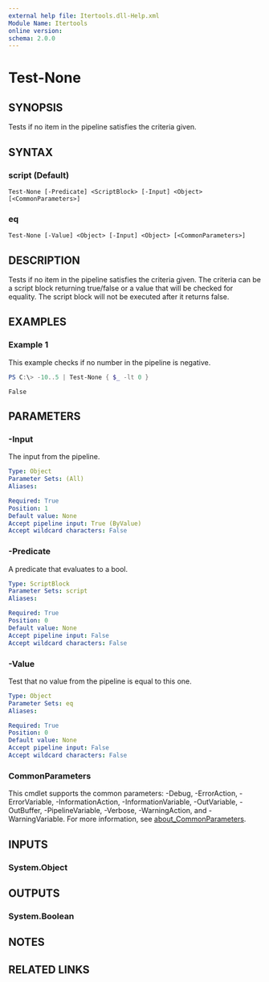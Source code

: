 ```yaml
---
external help file: Itertools.dll-Help.xml
Module Name: Itertools
online version:
schema: 2.0.0
---
```


# Test-None

## SYNOPSIS
Tests if no item in the pipeline satisfies the criteria given.

## SYNTAX

### script (Default)
```
Test-None [-Predicate] <ScriptBlock> [-Input] <Object> [<CommonParameters>]
```

### eq
```
Test-None [-Value] <Object> [-Input] <Object> [<CommonParameters>]
```

## DESCRIPTION
Tests if no item in the pipeline satisfies the criteria given.
The criteria can be a script block returning true/false or a value that will be checked for equality.
The script block will not be executed after it returns false.

## EXAMPLES

### Example 1
This example checks if no number in the pipeline is negative.

```powershell
PS C:\> -10..5 | Test-None { $_ -lt 0 }
```

```
False
```

## PARAMETERS

### -Input
The input from the pipeline.

```yaml
Type: Object
Parameter Sets: (All)
Aliases:

Required: True
Position: 1
Default value: None
Accept pipeline input: True (ByValue)
Accept wildcard characters: False
```

### -Predicate
A predicate that evaluates to a bool.

```yaml
Type: ScriptBlock
Parameter Sets: script
Aliases:

Required: True
Position: 0
Default value: None
Accept pipeline input: False
Accept wildcard characters: False
```

### -Value
Test that no value from the pipeline is equal to this one.

```yaml
Type: Object
Parameter Sets: eq
Aliases:

Required: True
Position: 0
Default value: None
Accept pipeline input: False
Accept wildcard characters: False
```

### CommonParameters
This cmdlet supports the common parameters: -Debug, -ErrorAction, -ErrorVariable, -InformationAction, -InformationVariable, -OutVariable, -OutBuffer, -PipelineVariable, -Verbose, -WarningAction, and -WarningVariable. For more information, see [about_CommonParameters](http://go.microsoft.com/fwlink/?LinkID=113216).

## INPUTS

### System.Object

## OUTPUTS

### System.Boolean

## NOTES

## RELATED LINKS

